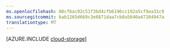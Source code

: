 ```yaml
---
ms.openlocfilehash: 88cf6ac92c51f3bd4cfb6196cc192a5cf9aa31c9
ms.sourcegitcommit: bab1265d669c3e6871daa7cb8a5640a47104947a
translationtype: MT
---
```

<properties 
    pageTitle="数据管理和业务分析 |Microsoft Azure" 
    description="引入到管理和分析在 Azure 中的数据。 关系和非关系数据处理提供了一系列选项。" 
    services="sql-database, storage" 
    documentationCenter=".net" 
    authors="jenniehubbard" 
    manager="jhubbard" 
    editor=""/>

<tags 
    ms.service="multiple" 
    ms.workload="multiple" 
    ms.tgt_pltfrm="na" 
    ms.devlang="na" 
    ms.topic="article" 
    ms.date="09/01/2014" 
    ms.author="jhubbard"/>







[AZURE.INCLUDE [cloud-storage](../../includes/cloud-storage.md)]
 
